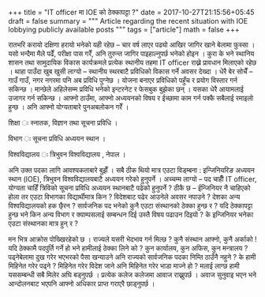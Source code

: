 +++ title = "IT officer मा IOE को ठेक्कापट्टा ?" date = 2017-10-27T21:15:56+05:45 draft = false summary = """ Article regarding the recent situation with IOE lobbying publicly available posts """ tags = ["article"] math = false +++

रातभरि करायो दक्षिणा हरायो भनेको यही रहेछ – चार वर्ष लाएर पढ्यो आखिर जागिर खाने बेलामा फुस्सा । यसो भन्दैमा मैले पढेँ, परीक्षा पास गरेँ, अनि तुरुन्त जागिर पाइहाल्नुपर्छ भनेको होइन । कुरा के भने स्थानिय शासन तथा सामुदायिक विकास कार्यक्रमले प्रत्येक स्थानीय तहमा IT officer राख्ने प्रावधान मिलाएको रहेछ । थाहा पाउँदा खुब खुसी लाग्यो – स्थानीय स्थरबाटै प्रविधिको विकास गर्ने अवसर देख्दा । धेरै बेर सोचेँ – गाउँ गाउँ, नगर नगरमा पनि अब प्रविधि पुग्नेछ । योजना बनाएर प्रविधिको पहुँच र प्रयोग विस्तार गर्न सकिन्छ । मान्छेले अहिलेसम्म प्रविधि भनेको इन्टरनेट र फेसबुक बुझेका छन् । यसका धेरै आयामलाई उजागर गर्न सकिन्छ । आफ्नो ठाउँमा, आफ्नो अध्ययनको विषय र ईच्छामा काम गर्न पक्कै सबैलाई रमाइलो हुन्छ ।
अनि आफ्नो योग्यताबारे पुनअबलोकन गरेँ ।

शिक्षा ः स्नातक, विज्ञान तथा सूचना प्रविधि ।

विभाग ः सूचना प्रविधि अध्ययन स्थान ।

विश्वविद्यालय ः त्रिभुवन विश्वविद्यालय , नेपाल ।

अनि उक्त पदका लागि आवश्यकताबारे बुझेँ । सबै ठीक थियो मात्र एउटा विड्म्बना : इन्जिनियरिङ अध्ययन स्थान (IOE), त्रिभुवन विश्वविद्यालयबाटै अध्ययन गरेको हुनुपर्ने । 
अच्चम्म लाग्यो – पद चाहीँ IT officer, योग्यता चाहिँ त्रिविको सूचना प्रविधि अध्ययन स्थानबाटै पढेको हुनुपर्ने ? ठीकै छ – ईन्जिनियर नै चाहिएको होला तर एउटा विभागका विद्यार्थीमात्र किन ? विदेशबाट पढेर आउनेले अवसर नपाउने ? देशका अन्य विश्वविद्यालयको हक छै्रन ? सार्वजनिक पद भनेको कुनै एउटा संस्थानको ठेक्का हुन्छ र ? यदि ठेक्कापट्टा हुन्छ भने किन अन्य विभाग र क्याम्पसलाई सम्बन्धन दिई उस्तै विषय पढाउन दिइयो ? के इन्जिनियर भनेका एउटा संस्थानका मात्र हुन् र ?

मन भित्र आक्रोस पोख्खिरहेको छ ।  राज्यले यसरी भेदभाव गर्न मिल्छ ? कुनै संस्थान आफ्नो, कुनै अर्काको ! यदि ठेक्कामै पदपुर्ति गर्ने हो भने हामीलाई ठेक्का लिने को ? कुन कार्यालय, कुन अफिस, कुन मन्त्रालय ? पढ्नेबेलामा दुख गरेर भएभरको पैसा खन्याउने अनि राज्यको सार्वजनिक पदका निम्ति ठाउँनै नहुने ? के हामी मिहिनेत गरेर पढ्ने ? मिहिनेत गरेर विदेश जाने अनि मिहिनेत गरेर भाडा माज्ने हो ?
मलाई लाग्छ हामी यससम्बन्धी सबै मिलेर अघि बड्नुपर्छ । प्रत्येक कलेज कलेजमा आवाज राख्नुपर्छ । अवाज सुनुवाइ भएन भने आन्दोलनबाट भएपनि आफ्नो अधिकार प्राप्त गराएरै छाड्नुपर्छ । 
